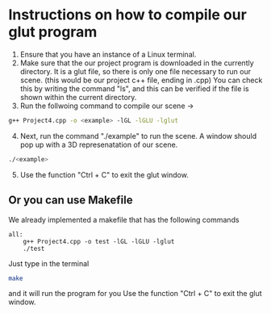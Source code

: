 # Instructions on how to compile our glut program

1. Ensure that you have an instance of a Linux terminal.
2. Make sure that the our project program is downloaded in the currently directory. It is a glut file, so there is only one file necessary to run our scene. (this would be our project c++ file, ending in .cpp) You can check this by writing the command "ls", and this can be verified if the file is shown within the current directory.
3. Run the follwoing command to compile our scene -> 
``` bash
g++ Project4.cpp -o <example> -lGL -lGLU -lglut
````
4. Next, run the command "./example" to run the scene. A window should pop up with a 3D represenatation of our scene. 
```bash
./<example>
```
5. Use the function "Ctrl + C" to exit the glut window. 

## Or you can use Makefile
We already implemented a makefile that has the following commands
```
all:
	g++ Project4.cpp -o test -lGL -lGLU -lglut
	./test
```
Just type in the terminal 
```bash
make
``` 
and it will run the program for you 
Use the function "Ctrl + C" to exit the glut window. 
